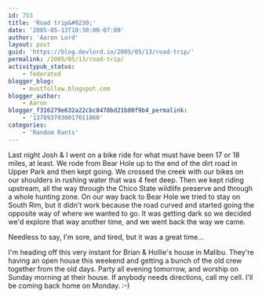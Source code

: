 ```yaml
---
id: 753
title: 'Road trip&#8230;'
date: '2005-05-13T10:30:00-07:00'
author: 'Aaron Lord'
layout: post
guid: 'https://blog.devlord.io/2005/05/13/road-trip/'
permalink: /2005/05/13/road-trip/
activitypub_status:
    - federated
blogger_blog:
    - mustfollow.blogspot.com
blogger_author:
    - Aaron
blogger_f316279e632a22cbc8478bd21b80f9b4_permalink:
    - '1378937930017011868'
categories:
    - 'Random Rants'
---
```


Last night Josh &amp; I went on a bike ride for what must have been 17 or 18 miles, at least.  We rode from Bear Hole up to the end of the dirt road in Upper Park and then kept going.  We crossed the creek with our bikes on our shoulders in rushing water that was 4 feet deep.  Then we kept riding upstream, all the way through the Chico State wildlife preserve and through a whole hunting zone.  On our way back to Bear Hole we tried to stay on South Rim, but it didn't work because the road curved and started going the opposite way of where we wanted to go. It was getting dark so we decided we'd explore that way another time, and we went back the way we came.

Needless to say, I'm sore, and tired, but it was a great time...

I'm heading off this very instant for Brian &amp; Hollie's house in Malibu. They're having an open house this weekend and getting a bunch of the old crew together from the old days. Party all evening tomorrow, and worship on Sunday morning at their house. If anybody needs directions, call my cell. I'll be coming back home on Monday. :-)